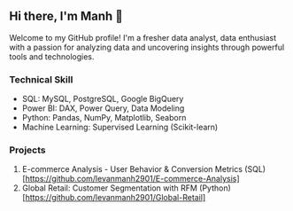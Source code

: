 ## Hi there, I'm Manh 👋

Welcome to my GitHub profile! I'm a fresher data analyst, data enthusiast with a passion for analyzing data and uncovering insights through powerful tools and technologies.

### Technical Skill
- SQL: MySQL, PostgreSQL, Google BigQuery
- Power BI: DAX, Power Query, Data Modeling
- Python: Pandas, NumPy, Matplotlib, Seaborn
- Machine Learning: Supervised Learning (Scikit-learn)
### Projects
1. E-commerce Analysis - User Behavior & Conversion Metrics (SQL)
[https://github.com/levanmanh2901/E-commerce-Analysis]
2. Global Retail: Customer Segmentation with RFM (Python)
[https://github.com/levanmanh2901/Global-Retail]
